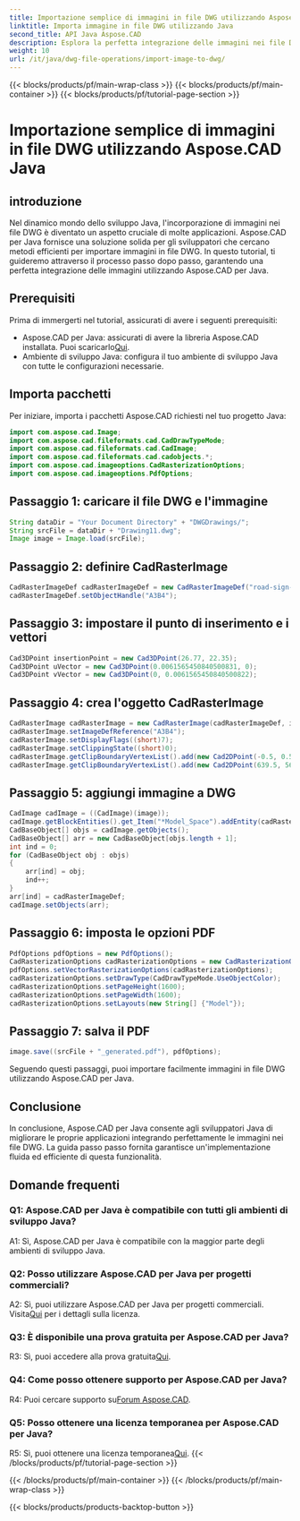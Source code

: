 ```yaml
---
title: Importazione semplice di immagini in file DWG utilizzando Aspose.CAD Java
linktitle: Importa immagine in file DWG utilizzando Java
second_title: API Java Aspose.CAD
description: Esplora la perfetta integrazione delle immagini nei file DWG utilizzando Aspose.CAD per Java. Segui la nostra guida passo passo per uno sviluppo efficiente.
weight: 10
url: /it/java/dwg-file-operations/import-image-to-dwg/
---
```


{{< blocks/products/pf/main-wrap-class >}}
{{< blocks/products/pf/main-container >}}
{{< blocks/products/pf/tutorial-page-section >}}

# Importazione semplice di immagini in file DWG utilizzando Aspose.CAD Java

## introduzione

Nel dinamico mondo dello sviluppo Java, l'incorporazione di immagini nei file DWG è diventato un aspetto cruciale di molte applicazioni. Aspose.CAD per Java fornisce una soluzione solida per gli sviluppatori che cercano metodi efficienti per importare immagini in file DWG. In questo tutorial, ti guideremo attraverso il processo passo dopo passo, garantendo una perfetta integrazione delle immagini utilizzando Aspose.CAD per Java.

## Prerequisiti

Prima di immergerti nel tutorial, assicurati di avere i seguenti prerequisiti:
- Aspose.CAD per Java: assicurati di avere la libreria Aspose.CAD installata. Puoi scaricarlo[Qui](https://releases.aspose.com/cad/java/).
- Ambiente di sviluppo Java: configura il tuo ambiente di sviluppo Java con tutte le configurazioni necessarie.

## Importa pacchetti

Per iniziare, importa i pacchetti Aspose.CAD richiesti nel tuo progetto Java:

```java
import com.aspose.cad.Image;
import com.aspose.cad.fileformats.cad.CadDrawTypeMode;
import com.aspose.cad.fileformats.cad.CadImage;
import com.aspose.cad.fileformats.cad.cadobjects.*;
import com.aspose.cad.imageoptions.CadRasterizationOptions;
import com.aspose.cad.imageoptions.PdfOptions;
```

## Passaggio 1: caricare il file DWG e l'immagine

```java
String dataDir = "Your Document Directory" + "DWGDrawings/";
String srcFile = dataDir + "Drawing11.dwg";
Image image = Image.load(srcFile);
```

## Passaggio 2: definire CadRasterImage

```java
CadRasterImageDef cadRasterImageDef = new CadRasterImageDef("road-sign-custom.png", 640, 562);
cadRasterImageDef.setObjectHandle("A3B4");
```

## Passaggio 3: impostare il punto di inserimento e i vettori

```java
Cad3DPoint insertionPoint = new Cad3DPoint(26.77, 22.35);
Cad3DPoint uVector = new Cad3DPoint(0.0061565450840500831, 0);
Cad3DPoint vVector = new Cad3DPoint(0, 0.0061565450840500822);
```

## Passaggio 4: crea l'oggetto CadRasterImage

```java
CadRasterImage cadRasterImage = new CadRasterImage(cadRasterImageDef, insertionPoint, uVector, vVector);
cadRasterImage.setImageDefReference("A3B4");
cadRasterImage.setDisplayFlags((short)7);
cadRasterImage.setClippingState((short)0);
cadRasterImage.getClipBoundaryVertexList().add(new Cad2DPoint(-0.5, 0.5));
cadRasterImage.getClipBoundaryVertexList().add(new Cad2DPoint(639.5, 561.5));
```

## Passaggio 5: aggiungi immagine a DWG

```java
CadImage cadImage = ((CadImage)(image));
cadImage.getBlockEntities().get_Item("*Model_Space").addEntity(cadRasterImage);
CadBaseObject[] objs = cadImage.getObjects();
CadBaseObject[] arr = new CadBaseObject[objs.length + 1];
int ind = 0;
for (CadBaseObject obj : objs)
{
    arr[ind] = obj;
    ind++;
}
arr[ind] = cadRasterImageDef;
cadImage.setObjects(arr);
```

## Passaggio 6: imposta le opzioni PDF

```java
PdfOptions pdfOptions = new PdfOptions();
CadRasterizationOptions cadRasterizationOptions = new CadRasterizationOptions();
pdfOptions.setVectorRasterizationOptions(cadRasterizationOptions);
cadRasterizationOptions.setDrawType(CadDrawTypeMode.UseObjectColor);
cadRasterizationOptions.setPageHeight(1600);
cadRasterizationOptions.setPageWidth(1600);
cadRasterizationOptions.setLayouts(new String[] {"Model"});
```

## Passaggio 7: salva il PDF

```java
image.save((srcFile + "_generated.pdf"), pdfOptions);
```

Seguendo questi passaggi, puoi importare facilmente immagini in file DWG utilizzando Aspose.CAD per Java.

## Conclusione

In conclusione, Aspose.CAD per Java consente agli sviluppatori Java di migliorare le proprie applicazioni integrando perfettamente le immagini nei file DWG. La guida passo passo fornita garantisce un'implementazione fluida ed efficiente di questa funzionalità.

## Domande frequenti

### Q1: Aspose.CAD per Java è compatibile con tutti gli ambienti di sviluppo Java?

A1: Sì, Aspose.CAD per Java è compatibile con la maggior parte degli ambienti di sviluppo Java.

### Q2: Posso utilizzare Aspose.CAD per Java per progetti commerciali?

 A2: Sì, puoi utilizzare Aspose.CAD per Java per progetti commerciali. Visita[Qui](https://purchase.aspose.com/buy) per i dettagli sulla licenza.

### Q3: È disponibile una prova gratuita per Aspose.CAD per Java?

 R3: Sì, puoi accedere alla prova gratuita[Qui](https://releases.aspose.com/).

### Q4: Come posso ottenere supporto per Aspose.CAD per Java?

 R4: Puoi cercare supporto su[Forum Aspose.CAD](https://forum.aspose.com/c/cad/19).

### Q5: Posso ottenere una licenza temporanea per Aspose.CAD per Java?

 R5: Sì, puoi ottenere una licenza temporanea[Qui](https://purchase.aspose.com/temporary-license/).
{{< /blocks/products/pf/tutorial-page-section >}}

{{< /blocks/products/pf/main-container >}}
{{< /blocks/products/pf/main-wrap-class >}}

{{< blocks/products/products-backtop-button >}}
